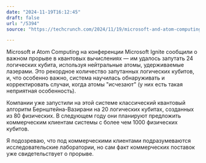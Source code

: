 ```yaml
---
date: "2024-11-19T16:12:45"
draft: false
url: "/5394"
source: "https://techcrunch.com/2024/11/19/microsoft-and-atom-computing-will-launch-a-commercial-quantum-computer-in-2025/"

---
```


Microsoft и Atom Computing на конференции Microsoft Ignite сообщили о важном прорыве в квантовых вычислениях — им удалось запутать 24 логических кубита, используя нейтральные атомы, удерживаемые лазерами. Это рекордное количество запутанных логических кубитов, и, что особенно важно, система научилась обнаруживать и корректировать случаи, когда атомы "исчезают" (у них есть такая неприятная особенность).

Компании уже запустили на этой системе классический квантовый алгоритм Бернштейна-Вазирани на 20 логических кубитах, созданных из 80 физических. В следующем году они планируют предложить коммерческим клиентам системы с более чем 1000 физических кубитов.

Я подозреваю, что под коммерческими клиентами подразумеваются исследовательские лаборатории, но сам факт коммерческих поставок уже свидетельствует о прорыве.
